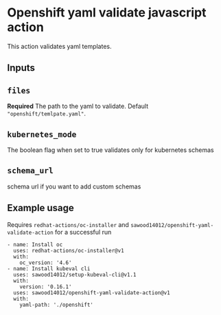 # Openshift yaml validate javascript action

This action validates yaml templates.

## Inputs

## `files`

**Required** The path to the yaml to validate. Default `"openshift/temlpate.yaml"`.

## `kubernetes_mode`
The boolean flag when set to true validates only for kubernetes schemas

## `schema_url`
schema url if you want to add custom schemas
## Example usage
Requires `redhat-actions/oc-installer` and `sawood14012/openshift-yaml-validate-action` for a successful run
```
- name: Install oc
  uses: redhat-actions/oc-installer@v1
  with:
    oc_version: '4.6'
- name: Install kubeval cli
  uses: sawood14012/setup-kubeval-cli@v1.1
  with:
    version: '0.16.1'
  uses: sawood14012/openshift-yaml-validate-action@v1
  with:
    yaml-path: './openshift'

```
